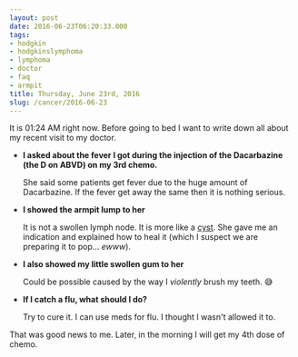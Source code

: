 ```yaml
---
layout: post
date: 2016-06-23T06:20:33.000
tags:
- hodgkin
- hodgkinslymphoma
- lymphoma
- doctor
- faq
- armpit
title: Thursday, June 23rd, 2016
slug: /cancer/2016-06-23
---
```


It is 01:24 AM right now. Before going to bed I want to write down all about my recent visit to my doctor. 

 - **I asked about the fever I got during the injection of the Dacarbazine (the D on ABVD) on my 3rd chemo.**
   
    She said some patients get fever due to the huge amount of Dacarbazine. If the fever get away the same then it is nothing serious.

 - **I showed the armpit lump to her**

    It is not a swollen lymph node. It is more like a [cyst](https://en.wikipedia.org/wiki/Cyst). She gave me an indication and explained how to heal it (which I suspect we are preparing it to pop… *ewww*).
    
 - **I also showed my little swollen gum to her**

    Could be possible caused by the way I *violently* brush my teeth. 😅
    
 - **If I catch a flu, what should I do?**

    Try to cure it. I can use meds for flu. I thought I wasn't allowed it to.

    
That was good news to me. Later, in the morning I will get my 4th dose of chemo.